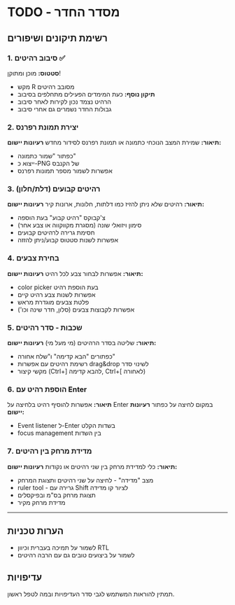 # TODO - מסדר החדר

## רשימת תיקונים ושיפורים

### 1. סיבוב רהיטים ✅ 
**סטטוס:** מוכן ומתוקן! 
- מקש R מסובב רהיטים
- **תיקון נוסף:** כעת המימדים הפעילים מתחלפים בסיבוב
- הרהיט נצמד נכון לקירות לאחר סיבוב
- גבולות החדר נשמרים גם אחרי סיבוב

### 2. יצירת תמונת רפרנס
**תיאור:** שמירת המצב הנוכחי כתמונה או תמונת רפרנס לסידור מחדש
**רעיונות יישום:**
- כפתור "שמור כתמונה" 
- ייצוא כ-PNG של הקנבס
- אפשרות לשמור מספר תמונות רפרנס

### 3. רהיטים קבועים (דלת/חלון)
**תיאור:** רהיטים שלא ניתן להזיז כמו דלתות, חלונות, ארונות קיר
**רעיונות יישום:**
- צ'קבוקס "רהיט קבוע" בעת הוספה
- סימון ויזואלי שונה (מסגרת מקווקווה או צבע אחר)
- חסימת גרירה לרהיטים קבועים
- אפשרות לשנות סטטוס קבוע/ניתן להזזה

### 4. בחירת צבעים
**תיאור:** אפשרות לבחור צבע לכל רהיט
**רעיונות יישום:**
- color picker בעת הוספת רהיט
- אפשרות לשנות צבע רהיט קיים
- פלטת צבעים מוגדרת מראש
- אפשרות לקבוצות צבעים (סלון, חדר שינה וכו')

### 5. שכבות - סדר רהיטים
**תיאור:** שליטה בסדר הרהיטים (מי מעל מי)
**רעיונות יישום:**
- כפתורים "הבא קדימה" ו"שלח אחורה"
- רשימת רהיטים עם אפשרות drag&drop לשינוי סדר
- מקשי קיצור (Ctrl+] להבא קדימה, Ctrl+[ לאחורה)

### 6. הוספת רהיט עם Enter
**תיאור:** אפשרות להוסיף רהיט בלחיצה על Enter במקום לחיצה על כפתור
**רעיונות יישום:**
- Event listener ל-Enter בשדות הקלט
- focus management בין השדות

### 7. מדידת מרחק בין רהיטים
**תיאור:** כלי למדידת מרחק בין שני רהיטים או נקודות
**רעיונות יישום:**
- מצב "מדידה" - לחיצה על שני רהיטים ותצוגת המרחק
- ruler tool - גרירה עם Shift לציור קו מדידה
- תצוגת מרחק בס"מ ובפיקסלים
- מדידת מרחק מקיר

---

## הערות טכניות

- לשמור על תמיכה בעברית וכיוון RTL
- לשמור על ביצועים טובים גם עם הרבה רהיטים

## עדיפויות
תמתין להוראות המשתמש לגבי סדר העדיפויות ובמה לטפל ראשון. 